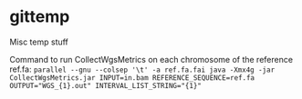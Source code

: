 gittemp
=======

Misc temp stuff

Command to run CollectWgsMetrics on each chromosome of the reference ref.fa:
```parallel --gnu --colsep '\t' -a ref.fa.fai java -Xmx4g -jar CollectWgsMetrics.jar INPUT=in.bam REFERENCE_SEQUENCE=ref.fa  OUTPUT="WGS_{1}.out" INTERVAL_LIST_STRING="{1}"```
